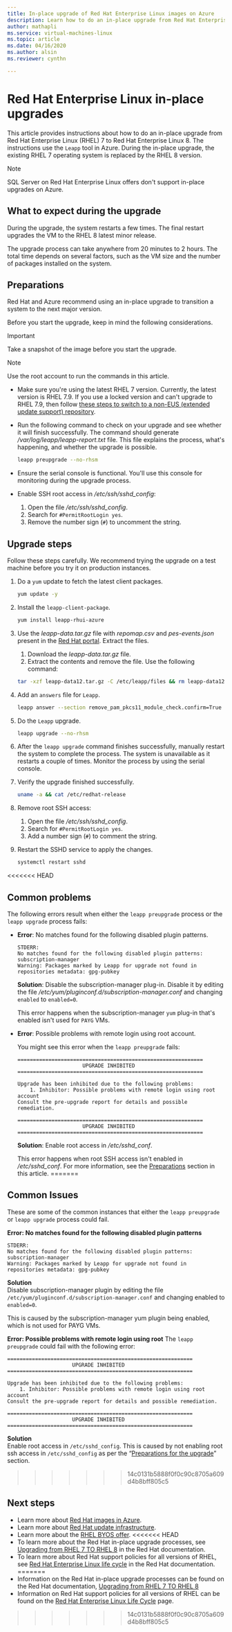 ```yaml
---
title: In-place upgrade of Red Hat Enterprise Linux images on Azure
description: Learn how to do an in-place upgrade from Red Hat Enterprise 7.x images to the latest 8.x version.
author: mathapli
ms.service: virtual-machines-linux
ms.topic: article
ms.date: 04/16/2020
ms.author: alsin
ms.reviewer: cynthn

---
```


# Red Hat Enterprise Linux in-place upgrades

This article provides instructions about how to do an in-place upgrade from Red Hat Enterprise Linux (RHEL) 7 to Red Hat Enterprise Linux 8. The instructions use the `Leapp` tool in Azure. During the in-place upgrade, the existing RHEL 7 operating system is replaced by the RHEL 8 version.

>[!Note] 
> SQL Server on Red Hat Enterprise Linux offers don't support in-place upgrades on Azure.

## What to expect during the upgrade
During the upgrade, the system restarts a few times. The final restart upgrades the VM to the RHEL 8 latest minor release. 

The upgrade process can take anywhere from 20 minutes to 2 hours. The total time depends on several factors, such as the VM size and the number of packages installed on the system.

## Preparations
Red Hat and Azure recommend using an in-place upgrade to transition a system to the next major version. 

Before you start the upgrade, keep in mind the following considerations. 

>[!Important] 
> Take a snapshot of the image before you start the upgrade.

>[!NOTE]
> Use the root account to run the commands in this article. 

* Make sure you're using the latest RHEL 7 version. Currently, the latest version is RHEL 7.9. If you use a locked version and can't upgrade to RHEL 7.9, then follow [these steps to switch to a non-EUS (extended update support) repository](https://docs.microsoft.com/azure/virtual-machines/workloads/redhat/redhat-rhui#switch-a-rhel-7x-vm-back-to-non-eus-remove-a-version-lock).

* Run the following command to check on your upgrade and see whether it will finish successfully. The command should generate */var/log/leapp/leapp-report.txt* file. This file explains the process, what's happening, and whether the upgrade is possible.

    ```bash
    leapp preupgrade --no-rhsm
    ```
* Ensure the serial console is functional. You'll use this console for monitoring during the upgrade process.

* Enable SSH root access in */etc/ssh/sshd_config*:
    1. Open the file */etc/ssh/sshd_config*.
    1. Search for `#PermitRootLogin yes`.
    1. Remove the number sign (`#`) to uncomment the string.

## Upgrade steps

Follow these steps carefully. We recommend trying the upgrade on a test machine before you try it on production instances.

1. Do a `yum` update to fetch the latest client packages.
    ```bash
    yum update -y
    ```

1. Install the `leapp-client-package`.
    ```bash
    yum install leapp-rhui-azure
    ```
    
1. Use the *leapp-data.tar.gz* file with *repomap.csv* and *pes-events.json* present in the [Red Hat portal](https://access.redhat.com/articles/3664871). Extract the files. 
    1. Download the *leapp-data.tar.gz* file.
    1. Extract the contents and remove the file. Use the following command:
    ```bash
    tar -xzf leapp-data12.tar.gz -C /etc/leapp/files && rm leapp-data12.tar.gz
    ```

1. Add an `answers` file for `Leapp`.
    ```bash
    leapp answer --section remove_pam_pkcs11_module_check.confirm=True --add
    ``` 

1. Do the `Leapp` upgrade.
    ```bash
    leapp upgrade --no-rhsm
    ```
1.  After the `leapp upgrade` command finishes successfully, manually restart the system to complete the process. The system is unavailable as it restarts a couple of times. Monitor the process by using the serial console.

1.  Verify the upgrade finished successfully.
    ```bash
    uname -a && cat /etc/redhat-release
    ```

1. Remove root SSH access:
    1. Open the file */etc/ssh/sshd_config*.
    1. Search for `#PermitRootLogin yes`.
    1. Add a number sign (`#`) to comment the string.

1. Restart the SSHD service to apply the changes.
    ```bash
    systemctl restart sshd
    ```

<<<<<<< HEAD
## Common problems

The following errors result when either the `leapp preupgrade` process or the `leapp upgrade` process fails:

* **Error**: No matches found for the following disabled plugin patterns.

    ```plaintext
    STDERR:
    No matches found for the following disabled plugin patterns: subscription-manager
    Warning: Packages marked by Leapp for upgrade not found in repositories metadata: gpg-pubkey
    ```

    **Solution**: Disable the subscription-manager plug-in. Disable it by editing the file */etc/yum/pluginconf.d/subscription-manager.conf* and changing `enabled` to `enabled=0`.

    This error happens when the subscription-manager `yum` plug-in that's enabled isn't used for `PAYG` VMs.

* **Error**: Possible problems with remote login using root account.

    You might see this error when the `leapp preupgrade` fails:

    ```structured-text
    ============================================================
                         UPGRADE INHIBITED
    ============================================================
    
    Upgrade has been inhibited due to the following problems:
        1. Inhibitor: Possible problems with remote login using root account
    Consult the pre-upgrade report for details and possible remediation.
    
    ============================================================
                         UPGRADE INHIBITED
    ============================================================
    ```
    **Solution**: Enable root access in */etc/sshd_conf*.

    This error happens when root SSH access isn't enabled in */etc/sshd_conf*. For more information, see the [Preparations](#preparations) section in this article. 
=======
## Common Issues
These are some of the common instances that either the `leapp preupgrade` or `leapp upgrade` process could fail.

**Error: No matches found for the following disabled plugin patterns**
```plaintext
STDERR:
No matches found for the following disabled plugin patterns: subscription-manager
Warning: Packages marked by Leapp for upgrade not found in repositories metadata: gpg-pubkey
```
**Solution**\
Disable subscription-manager plugin by editing the file `/etc/yum/pluginconf.d/subscription-manager.conf` and changing enabled to `enabled=0`.

This is caused by the subscription-manager yum plugin being enabled, which is not used for PAYG VMs.

**Error: Possible problems with remote login using root**
The `leapp preupgrade` could fail with the following error:
```structured-text
============================================================
                     UPGRADE INHIBITED
============================================================

Upgrade has been inhibited due to the following problems:
    1. Inhibitor: Possible problems with remote login using root account
Consult the pre-upgrade report for details and possible remediation.

============================================================
                     UPGRADE INHIBITED
============================================================
```
**Solution**\
Enable root access in `/etc/sshd_config`.
This is caused by not enabling root ssh access in `/etc/sshd_config` as per the “[Preparations for the upgrade](#preparations-for-the-upgrade)” section. 
>>>>>>> 14c0131b5888f0f0c90c8705a609d4b8bff805c5

## Next steps
* Learn more about [Red Hat images in Azure](./redhat-images.md).
* Learn more about [Red Hat update infrastructure](./redhat-rhui.md).
* Learn more about the [RHEL BYOS offer](./byos.md).
<<<<<<< HEAD
* To learn more about the Red Hat in-place upgrade processes, see [Upgrading from RHEL 7 TO RHEL 8](https://access.redhat.com/documentation/en-us/red_hat_enterprise_linux/8/html-single/upgrading_from_rhel_7_to_rhel_8/index) in the Red Hat documentation.
* To learn more about Red Hat support policies for all versions of RHEL, see [Red Hat Enterprise Linux life cycle](https://access.redhat.com/support/policy/updates/errata) in the Red Hat documentation.
=======
* Information on the Red Hat in-place upgrade processes can be found on the Red Hat documentation, [Upgrading from RHEL 7 TO RHEL 8](https://access.redhat.com/documentation/en-us/red_hat_enterprise_linux/8/html-single/upgrading_from_rhel_7_to_rhel_8/index)
* Information on Red Hat support policies for all versions of RHEL can be found on the [Red Hat Enterprise Linux Life Cycle](https://access.redhat.com/support/policy/updates/errata) page.
>>>>>>> 14c0131b5888f0f0c90c8705a609d4b8bff805c5
